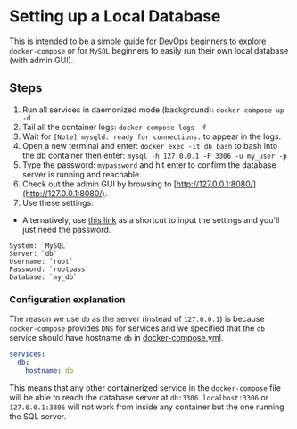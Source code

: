 # Setting up a Local Database

This is intended to be a simple guide for DevOps beginners to explore `docker-compose` or for `MySQL` beginners to easily run their own local database (with admin GUI).

## Steps

1. Run all services in daemonized mode (background): `docker-compose up -d`
2. Tail all the container logs: `docker-compose logs -f`
3. Wait for `[Note] mysqld: ready for connections.` to appear in the logs.
4. Open a new terminal and enter:
`docker exec -it db bash` to bash into the db container
then enter:
`mysql -h 127.0.0.1 -P 3306 -u my_user -p`
5. Type the password: `mypassword` and hit enter to confirm the database server is running and reachable.
6. Check out the admin GUI by browsing to [http://127.0.0.1:8080/](http://127.0.0.1:8080/).
7. Use these settings:
  * Alternatively, use [this link](http://127.0.0.1:8080/?server=127.0.0.1&username=root&db=my_db) as a shortcut to input the settings and you'll just need the password.

  ```
  System: `MySQL`
  Server: `db`
  Username: `root`
  Password: `rootpass`
  Database: `my_db`
  ```

### Configuration explanation

The reason we use `db` as the server (instead of `127.0.0.1`) is because `docker-compose` provides `DNS` for services and we specified that the `db` service should have hostname `db` in [docker-compose.yml](docker-compose.yml).


  ```yaml
  services:
    db:
      hostname: db
  ```

   This means that any other containerized service in the `docker-compose` file will be able to reach the database server at `db:3306`. `localhost:3306` or `127.0.0.1:3306` will not work from inside any container but the one running the SQL server.
